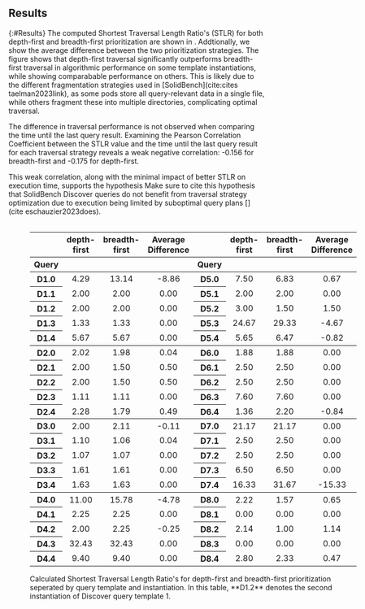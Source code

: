 ## Results
{:#Results}
The computed Shortest Traversal Length Ratio's (STLR) for both depth-first and breadth-first prioritization are shown in [](#metric-results). 
Addtionally, we show the average difference between the two prioritization strategies.
The figure shows that depth-first traversal significantly outperforms breadth-first traversal in algorithmic performance on some template instantiations, while showing comparabable performance on others.
This is likely due to the different fragmentation strategies used in [SolidBench](cite:cites taelman2023link), as some pods store all query-relevant data in a single file, while others fragment these into multiple directories, complicating optimal traversal.

The difference in traversal performance is not observed when comparing the time until the last query result. 
Examining the Pearson Correlation Coefficient between the STLR value and the time until the last query result for each traversal strategy reveals a weak negative correlation: -0.156 for breadth-first and -0.175 for depth-first.

This weak correlation, along with the minimal impact of better STLR on execution time, supports the hypothesis <span class="comment" data-author="RT">Make sure to cite this hypothesis</span> that SolidBench Discover queries do not benefit from traversal strategy optimization due to execution being limited by suboptimal query plans [](cite
eschauzier2023does).

<style>
table thead {
  border-bottom: 1px solid;
}

th,
td {
text-align:center;
}
tbody, th {
text-align:center; 
}

@media print {
    @page {
      margin: 2.5cm;   
    }
    div.row > div {
      display: inline-block;  
      border: solid 1px #ccc;
      margin: 0.2cm;
    }
    div.row {
      display: block;
    }
    tbody, th {
        text-align:center; 
    }

}


.table {
    display: table;
    border-spacing: 2px;
}
.row {
    display: table-row;
}
.row > div {
    display: table-cell;
    border: solid 1px #ccc;
    padding: 2px;
}
caption {
    caption-side: bottom;
}
</style>

<figure id="metric-results" class="table" markdown="1">

<table>
  <thead>
    <tr style="text-align: right;">
      <th></th>
      <th>depth-first</th>
      <th>breadth-first</th>
      <th>Average Difference</th>
    <th></th>
      <th>depth-first</th>
      <th>breadth-first</th>
      <th>Average Difference</th>
    </tr>
    <tr>
      <th>Query</th>
      <th></th>
      <th></th>
      <th></th>
    <th>Query</th>
          <th></th>
      <th></th>
      <th></th>
    </tr>
  </thead>
  <tbody>
    <tr>
      <th style="border-bottom: 0">D1.0</th>
      <td>4.29</td>
      <td>13.14</td>
      <td>-8.86</td>
      <th style="border-bottom: 0">D5.0</th>
      <td>7.50</td>
      <td>6.83</td>
      <td>0.67</td>
    </tr>
    <tr>
      <th style="border-bottom: 0">D1.1</th>
      <td>2.00</td>
      <td>2.00</td>
      <td>0.00</td>
      <th style="border-bottom: 0">D5.1</th>
      <td>2.00</td>
      <td>2.00</td>
      <td>0.00</td>
    </tr>
    <tr>
      <th style="border-bottom: 0">D1.2</th>
      <td>2.00</td>
      <td>2.00</td>
      <td>0.00</td>
      <th style="border-bottom: 0">D5.2</th>
      <td>3.00</td>
      <td>1.50</td>
      <td>1.50</td>
    </tr>
    <tr>
      <th style="border-bottom: 0">D1.3</th>
      <td>1.33</td>
      <td>1.33</td>
      <td>0.00</td>
      <th style="border-bottom: 0">D5.3</th>
      <td>24.67</td>
      <td>29.33</td>
      <td>-4.67</td>
    </tr>
    <tr>
      <th style="border-bottom: 0">D1.4</th>
      <td>5.67</td>
      <td>5.67</td>
      <td>0.00</td>
      <th style="border-bottom: 0">D5.4</th>
      <td>5.65</td>
      <td>6.47</td>
      <td>-0.82</td>
    </tr>
    <tr style="border-top: 1px solid !important">
      <th style="border-bottom: 0">D2.0</th>
      <td>2.02</td>
      <td>1.98</td>
      <td>0.04</td>
      <th style="border-bottom: 0">D6.0</th>
      <td>1.88</td>
      <td>1.88</td>
      <td>0.00</td>
    </tr>
    <tr>
      <th style="border-bottom: 0">D2.1</th>
      <td>2.00</td>
      <td>1.50</td>
      <td>0.50</td>
      <th style="border-bottom: 0">D6.1</th>
      <td>2.50</td>
      <td>2.50</td>
      <td>0.00</td>
    </tr>
    <tr>
      <th style="border-bottom: 0">D2.2</th>
      <td>2.00</td>
      <td>1.50</td>
      <td>0.50</td>
      <th style="border-bottom: 0">D6.2</th>
      <td>2.50</td>
      <td>2.50</td>
      <td>0.00</td>
    </tr>
    <tr>
      <th style="border-bottom: 0">D2.3</th>
      <td>1.11</td>
      <td>1.11</td>
      <td>0.00</td>
      <th style="border-bottom: 0">D6.3</th>
      <td>7.60</td>
      <td>7.60</td>
      <td>0.00</td>
    </tr>
    <tr>
      <th style="border-bottom: 0">D2.4</th>
      <td>2.28</td>
      <td>1.79</td>
      <td>0.49</td>
      <th style="border-bottom: 0">D6.4</th>
      <td>1.36</td>
      <td>2.20</td>
      <td>-0.84</td>
    </tr>
        <tr>
    </tr>
    <tr style="border-top: 1px solid">
      <th style="border-bottom: 0">D3.0</th>
      <td>2.00</td>
      <td>2.11</td>
      <td>-0.11</td>
      <th style="border-bottom: 0">D7.0</th>
      <td>21.17</td>
      <td>21.17</td>
      <td>0.00</td>
    </tr>
    <tr>
      <th style="border-bottom: 0">D3.1</th>
      <td>1.10</td>
      <td>1.06</td>
      <td>0.04</td>
      <th style="border-bottom: 0">D7.1</th>
      <td>2.50</td>
      <td>2.50</td>
      <td>0.00</td>
    </tr>
    <tr>
      <th style="border-bottom: 0">D3.2</th>
      <td>1.07</td>
      <td>1.07</td>
      <td>0.00</td>
      <th style="border-bottom: 0">D7.2</th>
      <td>2.50</td>
      <td>2.50</td>
      <td>0.00</td>
    </tr>
    <tr>
      <th style="border-bottom: 0">D3.3</th>
      <td>1.61</td>
      <td>1.61</td>
      <td>0.00</td>
      <th style="border-bottom: 0">D7.3</th>
      <td>6.50</td>
      <td>6.50</td>
      <td>0.00</td>
    </tr>
    <tr>
      <th style="border-bottom: 0">D3.4</th>
      <td>1.63</td>
      <td>1.63</td>
      <td>0.00</td>
      <th style="border-bottom: 0">D7.4</th>
      <td>16.33</td>
      <td>31.67</td>
      <td>-15.33</td>
    </tr>
    <tr style="border-top: 1px solid">
      <th style="border-bottom: 0">D4.0</th>
      <td>11.00</td>
      <td>15.78</td>
      <td>-4.78</td>
      <th style="border-bottom: 0">D8.0</th>
      <td>2.22</td>
      <td>1.57</td>
      <td>0.65</td>
    </tr>
    <tr>
      <th style="border-bottom: 0">D4.1</th>
      <td>2.25</td>
      <td>2.25</td>
      <td>0.00</td>
      <th style="border-bottom: 0">D8.1</th>
      <td>0.00</td>
      <td>0.00</td>
      <td>0.00</td>
    </tr>
    <tr>
      <th style="border-bottom: 0">D4.2</th>
      <td>2.00</td>
      <td>2.25</td>
      <td>-0.25</td>
      <th style="border-bottom: 0">D8.2</th>
      <td>2.14</td>
      <td>1.00</td>
      <td>1.14</td>
    </tr>
    <tr>
      <th style="border-bottom: 0">D4.3</th>
      <td>32.43</td>
      <td>32.43</td>
      <td>0.00</td>
      <th style="border-bottom: 0">D8.3</th>
      <td>0.00</td>
      <td>0.00</td>
      <td>0.00</td>
    </tr>
    <tr>
      <th style="border-bottom: 0">D4.4</th>
      <td>9.40</td>
      <td>9.40</td>
      <td>0.00</td>
      <th style="border-bottom: 0">D8.4</th>
      <td>2.80</td>
      <td>2.33</td>
      <td>0.47</td>
    </tr>
  </tbody>
</table>

<figcaption markdown="block">
Calculated Shortest Traversal Length Ratio's for depth-first and breadth-first prioritization seperated by query template and instantiation. In this table, **D1.2** denotes the second instantiation of Discover query template 1.
</figcaption>

</figure>

